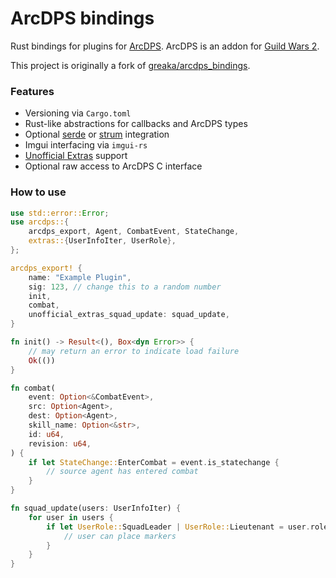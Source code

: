 # ArcDPS bindings

Rust bindings for plugins for [ArcDPS](https://www.deltaconnected.com/arcdps/).
ArcDPS is an addon for [Guild Wars 2](https://guildwars2.com).

This project is originally a fork of [greaka/arcdps_bindings](https://github.com/greaka/arcdps_bindings).

### Features
- Versioning via `Cargo.toml`
- Rust-like abstractions for callbacks and ArcDPS types
- Optional [serde](https://serde.rs/) or [strum](https://docs.rs/strum/latest/strum/) integration
- Imgui interfacing via `imgui-rs`
- [Unofficial Extras](https://github.com/Krappa322/arcdps_unofficial_extras_releases) support
- Optional raw access to ArcDPS C interface

### How to use
```rs
use std::error::Error;
use arcdps::{
    arcdps_export, Agent, CombatEvent, StateChange,
    extras::{UserInfoIter, UserRole},
};

arcdps_export! {
    name: "Example Plugin",
    sig: 123, // change this to a random number
    init,
    combat,
    unofficial_extras_squad_update: squad_update,
}

fn init() -> Result<(), Box<dyn Error>> {
    // may return an error to indicate load failure
    Ok(())
}

fn combat(
    event: Option<&CombatEvent>,
    src: Option<Agent>,
    dest: Option<Agent>,
    skill_name: Option<&str>,
    id: u64,
    revision: u64,
) {
    if let StateChange::EnterCombat = event.is_statechange {
        // source agent has entered combat
    }
}

fn squad_update(users: UserInfoIter) {
    for user in users {
        if let UserRole::SquadLeader | UserRole::Lieutenant = user.role {
            // user can place markers
        }
    }
}
```
